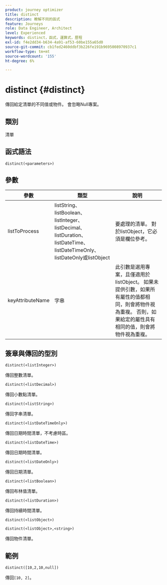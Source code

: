 ```yaml
---
product: journey optimizer
title: distinct
description: 瞭解不同的函式
feature: Journeys
role: Data Engineer, Architect
level: Experienced
keywords: distinct，函式，運算式，歷程
exl-id: f4e2dd34-b634-4a91-af53-60be155a65d0
source-git-commit: cb1fed2460ddbf3b226fe191b9695008970937c1
workflow-type: tm+mt
source-wordcount: '155'
ht-degree: 6%

---
```


# distinct {#distinct}

傳回給定清單的不同值或物件。 會忽略Null專案。

## 類別

清單

## 函式語法

`distinct(<parameters>)`

## 參數

| 參數 | 類型 | 說明 |
|-----------|------------------|------------------|
| listToProcess | listString、listBoolean、listInteger、listDecimal、listDuration、listDateTime、listDateTimeOnly、listDateOnly或listObject | 要處理的清單。 對於listObject，它必須是欄位參考。 |
| keyAttributeName | 字串 | 此引數是選用專案，且僅適用於listObject。 如果未提供引數，如果所有屬性的值都相同，則會將物件視為重複。 否則，如果給定的屬性具有相同的值，則會將物件視為重複。 |

## 簽章與傳回的型別

`distinct(<listInteger>)`

傳回整數清單。

`distinct(<listDecimal>)`

傳回小數點清單。

`distinct(<listString>)`

傳回字串清單。

`distinct(<listDateTimeOnly>)`

傳回日期時間清單，不考慮時區。

`distinct(<listDateTime>)`

傳回日期時間清單。

`distinct(<listDateOnly>)`

傳回日期清單。

`distinct(<listBoolean>)`

傳回布林值清單。

`distinct(<listDuration>)`

傳回持續時間清單。

`distinct(<listObject>)`

`distinct(<listObject>,<string>)`

傳回物件清單。


## 範例

`distinct([10,2,10,null])`

傳回`[10, 2]`。
